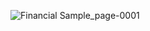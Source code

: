 ![Financial Sample_page-0001](https://github.com/rajiiv212/PowerBi_Analytics_Dashboard/assets/124970042/c3396c95-63c9-482e-90fe-a7bd5606b574)
